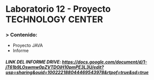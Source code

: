 # Laboratorio 12 - Proyecto TECHNOLOGY CENTER

### > Contenido:

* Proyecto JAVA
* Informe

##### LINK DEL INFORME DRIVE: https://docs.google.com/document/d/1-jT61b9LOswmw0pZVTDOjH10pmPE3L3U/edit?usp=sharing&ouid=100222188044469543978&rtpof=true&sd=true
